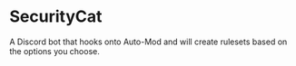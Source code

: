 # SecurityCat
 A Discord bot that hooks onto Auto-Mod and will create rulesets based on the options you choose.

